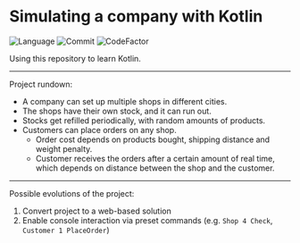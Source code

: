 # Simulating a company with Kotlin
![Language](https://img.shields.io/github/languages/top/xpenalosa/kotlin-company)
![Commit](https://img.shields.io/github/last-commit/xpenalosa/kotlin-company)
![CodeFactor](https://www.codefactor.io/repository/github/xpenalosa/kotlin-company/badge)

Using this repository to learn Kotlin.

---
Project rundown:
* A company can set up multiple shops in different cities.
* The shops have their own stock, and it can run out.
* Stocks get refilled periodically, with random amounts of products.
* Customers can place orders on any shop.
    * Order cost depends on products bought, shipping distance and weight penalty.
    * Customer receives the orders after a certain amount of real time, which depends on distance between the shop and the customer.
---

Possible evolutions of the project:
1. Convert project to a web-based solution
2. Enable console interaction via preset commands (e.g. `Shop 4 Check`, `Customer 1 PlaceOrder`)